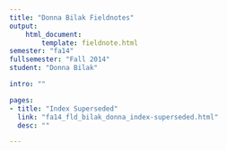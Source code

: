 ```yaml
---
title: "Donna Bilak Fieldnotes"
output:
    html_document:
        template: fieldnote.html
semester: "fa14"
fullsemester: "Fall 2014"
student: "Donna Bilak"

intro: ""

pages:
- title: "Index Superseded"
  link: "fa14_fld_bilak_donna_index-superseded.html"
  desc: ""

---
```

